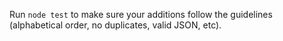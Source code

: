 Run `node test` to make sure your additions follow the guidelines (alphabetical order, no duplicates, valid JSON, etc).
